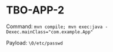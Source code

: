# TBO-APP-2
Command:
`mvn compile; mvn exec:java -Dexec.mainClass="com.example.App"`

Payload:
`\0/etc/passwd`

